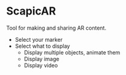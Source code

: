 # ScapicAR

Tool for making and sharing AR content.

- Select your marker
- Select what to display
  - Display multiple objects, animate them
  - Display image
  - Display video
